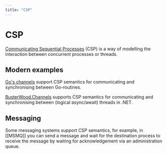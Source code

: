```yaml
---
title: "CSP"
---
```

# CSP

[Communicating Sequential Processes](https://en.wikipedia.org/wiki/Communicating_sequential_processes) (CSP) is a way of modelling the interaction between concurrent processes or threads.

## Modern examples

[Go's channels](https://golang.org/doc/effective_go.html#channels) support CSP semantics for communicating and synchronising between Go-routines.

[BusterWood.Channels](https://github.com/busterwood/Goodies/blob/master/Goodies/Channels/README.md) supports CSP semantics for communicating and synchronising between (logical async/await) threads in .NET.

## Messaging

Some messaging systems support CSP semantics, for example, in [[MSMQ]] you can send a message and wait for the destination process to receive the message by waiting for acknowledgement via an administration queue.